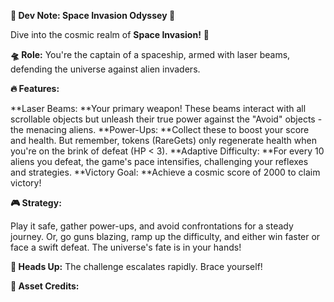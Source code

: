 **🚀 Dev Note: Space Invasion Odyssey 🌌**

Dive into the cosmic realm of **Space Invasion!** 🌠

**🛸 Role:** You're the captain of a spaceship, armed with laser beams, defending the universe against alien invaders.

**🔥 Features:**

**Laser Beams: **Your primary weapon! These beams interact with all scrollable objects but unleash their true power against the "Avoid" objects - the menacing aliens.
**Power-Ups: **Collect these to boost your score and health. But remember, tokens (RareGets) only regenerate health when you're on the brink of defeat (HP < 3).
**Adaptive Difficulty: **For every 10 aliens you defeat, the game's pace intensifies, challenging your reflexes and strategies.
**Victory Goal: **Achieve a cosmic score of 2000 to claim victory!

**🎮 Strategy:**

Play it safe, gather power-ups, and avoid confrontations for a steady journey.
Or, go guns blazing, ramp up the difficulty, and either win faster or face a swift defeat. The universe's fate is in your hands!

**📢 Heads Up:** The challenge escalates rapidly. Brace yourself!

**🎨 Asset Credits:**
